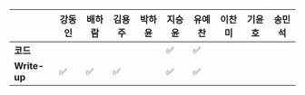 |              | 강동인 | 배하람 | 김용주 | 박하윤 | 지승윤 | 유예찬 | 이찬미 | 기윤호 | 송민석
| ------------ | ------ | ------ | ------ | ------ | ------ | ------------ | ------------ | ------------ | ------------ |
| **코드**     |||  |        |:white_check_mark:|:white_check_mark:|  |  |  |
| **Write-up** |:white_check_mark:|:white_check_mark:| :white_check_mark: |        |:white_check_mark:|:white_check_mark:|  |  | |
